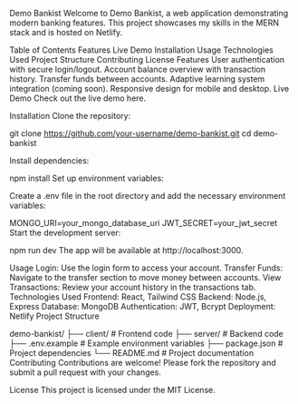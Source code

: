 Demo Bankist
Welcome to Demo Bankist, a web application demonstrating modern banking features. This project showcases my skills in the MERN stack and is hosted on Netlify.

Table of Contents
Features
Live Demo
Installation
Usage
Technologies Used
Project Structure
Contributing
License
Features
User authentication with secure login/logout.
Account balance overview with transaction history.
Transfer funds between accounts.
Adaptive learning system integration (coming soon).
Responsive design for mobile and desktop.
Live Demo
Check out the live demo here.

Installation
Clone the repository:


git clone https://github.com/your-username/demo-bankist.git
cd demo-bankist

Install dependencies:

npm install
Set up environment variables:

Create a .env file in the root directory and add the necessary environment variables:

MONGO_URI=your_mongo_database_uri
JWT_SECRET=your_jwt_secret
Start the development server:

npm run dev
The app will be available at http://localhost:3000.

Usage
Login: Use the login form to access your account.
Transfer Funds: Navigate to the transfer section to move money between accounts.
View Transactions: Review your account history in the transactions tab.
Technologies Used
Frontend: React, Tailwind CSS
Backend: Node.js, Express
Database: MongoDB
Authentication: JWT, Bcrypt
Deployment: Netlify
Project Structure

demo-bankist/
├── client/         # Frontend code
├── server/         # Backend code
├── .env.example    # Example environment variables
├── package.json    # Project dependencies
└── README.md       # Project documentation
Contributing
Contributions are welcome! Please fork the repository and submit a pull request with your changes.

License
This project is licensed under the MIT License.
